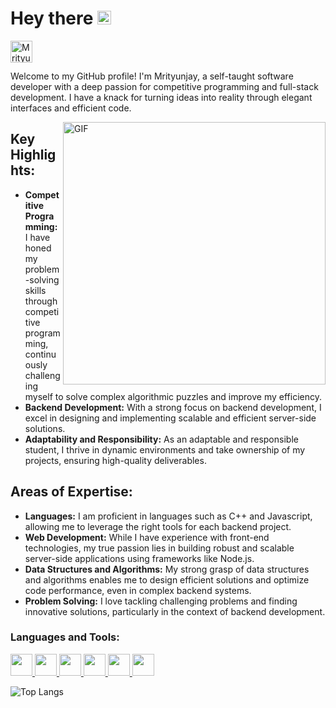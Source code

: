 # Hey there <img src="https://media.giphy.com/media/hvRJCLFzcasrR4ia7z/giphy.gif" width="22px">

<a href="https://www.linkedin.com/in/mrityunjaynpandey/">
  <img align="left" alt="Mrityunjay's LinkedIN" width="35" src="https://user-images.githubusercontent.com/63851158/214014425-6161b57b-39a6-4711-859f-f90f7d439842.png" />
</a>

<br />
<br />

Welcome to my GitHub profile! I'm Mrityunjay, a self-taught software developer with a deep passion for competitive programming and full-stack development. I have a knack for turning ideas into reality through elegant interfaces and efficient code.

<img align="right" alt="GIF" src="https://media.tenor.com/cctV9EvJdAoAAAAC/cat-laptop.gif" width="420" hight="420"/>

  <h2>Key Highlights:</h2>
  <ul>
    <li><strong>Competitive Programming:</strong> I have honed my problem-solving skills through competitive programming, continuously challenging myself to solve complex algorithmic puzzles and improve my efficiency.</li>
    <li><strong>Backend Development:</strong> With a strong focus on backend development, I excel in designing and implementing scalable and efficient server-side solutions.</li>
    <li><strong>Adaptability and Responsibility:</strong> As an adaptable and responsible student, I thrive in dynamic environments and take ownership of my projects, ensuring high-quality deliverables.</li>
  </ul>

  <h2>Areas of Expertise:</h2>
  <ul>
    <li><strong>Languages:</strong> I am proficient in languages such as C++ and Javascript, allowing me to leverage the right tools for each backend project.</li>
    <li><strong>Web Development:</strong> While I have experience with front-end technologies, my true passion lies in building robust and scalable server-side applications using frameworks like Node.js.</li>
    <li><strong>Data Structures and Algorithms:</strong> My strong grasp of data structures and algorithms enables me to design efficient solutions and optimize code performance, even in complex backend systems.</li>
    <li><strong>Problem Solving:</strong> I love tackling challenging problems and finding innovative solutions, particularly in the context of backend development.</li>
  </ul>

  
### Languages and Tools:
<div style="display: inline">
<a href="https://graphql.org/">
  <img height="35" src="https://img.icons8.com/?size=512&id=zdI5E8moxhs-&format=png">
</a>  
<a href="https://www.typescriptlang.org/">
  <img height="35" src="https://img.icons8.com/?size=1x&id=uJM6fQYqDaZK&format=png">
</a>  
<a href="https://www.mongodb.com/">  
  <img height="35" src="https://img.icons8.com/?size=512&id=nn5BRPhPpKAT&format=png">
</a>    
<a href="https://codeforces.com/submissions/_joKer_0">
  <img height="35" src="https://img.icons8.com/?size=512&id=TpULddJc4gTh&format=png">
</a>  
<a href="https://nodejs.org/en/about">
  <img height="35" src="https://img.icons8.com/?size=512&id=54087&format=png">
</a>  
<a href="https://react.dev/">
  <img height="35" src="https://img.icons8.com/?size=512&id=asWSSTBrDlTW&format=png">
</a>  
</div>
<br>

![Top Langs](https://github-readme-stats.vercel.app/api/top-langs/?username=MrityunjayNPandey&layout=compact&theme=gotham)

